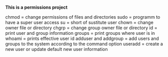 **This is a permissions project**

chmod = change permissions of files and directories
sudo = programm to have a super user access
su = short of sustitute user
chown = change owner file or directory
chgrp = change group owner file or directory
id = print user and group information
groups = print groups where user is in
whoami = prints effective user id
adduser and addgroup = add users and groups to the system according to the command option
useradd = create a new user or update default new user information
